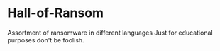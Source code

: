 # Hall-of-Ransom
Assortment of ransomware in different languages 
Just for educational purposes don't be foolish.
